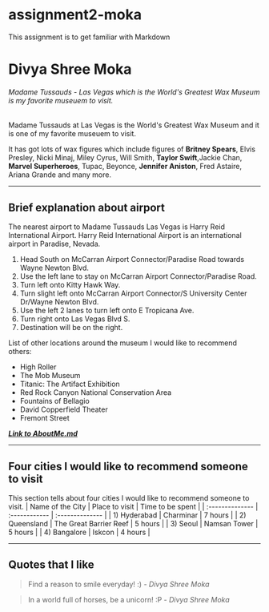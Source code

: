 # assignment2-moka
This assignment is to get familiar with Markdown

# Divya Shree Moka

###### Madame Tussauds - Las Vegas which is the World's Greatest Wax Museum is my favorite museuem to visit.

Madame Tussauds at Las Vegas is the World's Greatest Wax Museum and it is one of my favorite museuem to visit.

It has got lots of wax figures which include figures of **Britney Spears**, Elvis Presley, Nicki Minaj, Miley Cyrus, Will Smith, **Taylor Swift**,Jackie Chan, **Marvel Superheroes**, Tupac, Beyonce, __Jennifer Aniston__, Fred Astaire, Ariana Grande and many more.

---
## Brief explanation about airport

The nearest airport to Madame Tussauds Las Vegas is Harry Reid International Airport. Harry Reid International Airport is an international airport in Paradise, Nevada.
1. Head South on McCarran Airport Connector/Paradise Road towards Wayne Newton Blvd.
2. Use the left lane to stay on McCarran Airport Connector/Paradise Road.
3. Turn left onto Kitty Hawk Way.
4. Turn slight left onto McCarran Airport Connector/S University Center Dr/Wayne Newton Blvd.
5. Use the left 2 lanes to turn left onto E Tropicana Ave.
6. Turn right onto Las Vegas Blvd S.
7. Destination will be on the right.

List of other locations around the museum I would like to recommend others:
- High Roller
- The Mob Museum
- Titanic: The Artifact Exhibition
- Red Rock Canyon National Conservation Area
- Fountains of Bellagio
- David Copperfield Theater
- Fremont Street

***[Link to AboutMe.md](AboutMe.md)***

---
## Four cities I would like to recommend someone to visit

This section tells about four cities I would like to recommend someone to visit.
| Name of the City | Place to visit | Time to be spent |
| :-------------- | :------------ | :-------------- |
| 1) Hyderabad     |   Charminar    |    7 hours       |
| 2) Queensland    |   The Great Barrier Reef   |    5 hours       |
| 3) Seoul         |   Namsan Tower    |    5 hours       |
| 4) Bangalore     |   Iskcon    |    4 hours       |

---
## Quotes that I like 

> Find a reason to smile everyday! :) - *Divya Shree Moka*

> In a world full of horses, be a unicorn! :P - *Divya Shree Moka*
